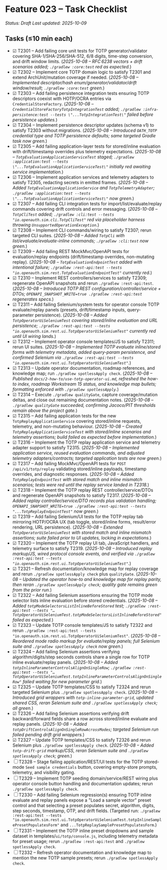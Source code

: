 # Feature 023 – Task Checklist

_Status: Draft_
_Last updated: 2025-10-09_

## Tasks (≤10 min each)
- ☑ T2301 – Add failing core unit tests for TOTP generator/validator covering SHA-1/SHA-256/SHA-512, 6/8 digits, time-step conversion, and drift window limits. (_2025-10-08 – RFC 6238 vectors + drift scenarios added; `./gradlew :core:test` red as expected._)
- ☑ T2302 – Implement core TOTP domain logic to satisfy T2301 and extend ArchUnit/mutation coverage if needed. (_2025-10-08 – Implemented descriptor/hash enum/generator/validator/drift window/result; `./gradlew :core:test` green._)
- ☑ T2303 – Add failing persistence integration tests ensuring TOTP descriptors coexist with HOTP/OCRA entries via `CredentialStoreFactory`. (_2025-10-08 – `CredentialStoreFactoryTotpIntegrationTest` added; `./gradlew :infra-persistence:test --tests \"...TotpIntegrationTest\"` failed before persistence updates._)
- ☑ T2304 – Implement persistence descriptor updates (schema v1) to satisfy T2303 without migrations. (_2025-10-08 – Introduced `OATH_TOTP` credential type and TOTP persistence defaults; same targeted Gradle task now green._)
- ☑ T2305 – Add failing application-layer tests for stored/inline evaluation with drift/timestamp overrides plus telemetry expectations. (_2025-10-08 – `TotpEvaluationApplicationServiceTest` staged; `./gradlew :application:test --tests \"...TotpEvaluationApplicationServiceTest\"` initially red awaiting service implementation._)
- ☑ T2306 – Implement application services and telemetry adapters to satisfy T2305, redacting secrets in emitted frames. (_2025-10-08 – Added `TotpEvaluationApplicationService` and `TotpTelemetryAdapter`; `./gradlew :application:test --tests \"...TotpEvaluationApplicationServiceTest\"` now green._)
- ☑ T2307 – Add failing CLI integration tests for import/list/evaluate/replay commands covering drift controls and error messaging. (_2025-10-08 – `TotpCliTest` added; `./gradlew :cli:test --tests "io.openauth.sim.cli.TotpCliTest"` red via placeholder harness throwing `UnsupportedOperationException`._)
- ☑ T2308 – Implement CLI commands/wiring to satisfy T2307; rerun targeted CLI suites. (_2025-10-08 – Added `TotpCli` with list/evaluate/evaluate-inline commands; `./gradlew :cli:test` now green._)
- ☑ T2309 – Add failing REST MockMvc/OpenAPI tests for evaluation/replay endpoints (drift/timestamp overrides, non-mutating replay). (_2025-10-08 – `TotpEvaluationEndpointTest` added with intentional failure; `./gradlew :rest-api:test --tests "io.openauth.sim.rest.TotpEvaluationEndpointTest"` currently red._)
- ☑ T2310 – Implement REST controllers/services to satisfy T2309; regenerate OpenAPI snapshots and rerun `./gradlew :rest-api:test`. (_2025-10-08 – Introduced TOTP REST configuration/controller/service + DTOs; `OPENAPI_SNAPSHOT_WRITE=true ./gradlew :rest-api:test` regenerates specs._)
- ☑ T2311 – Add failing Selenium/system tests for operator console TOTP evaluate/replay panels (presets, drift/timestamp inputs, query-parameter persistence). (_2025-10-08 – Added `TotpOperatorUiSeleniumTest` covering stored/inline evaluation and URL persistence; `./gradlew :rest-api:test --tests "io.openauth.sim.rest.ui.TotpOperatorUiSeleniumTest"` currently red until UI wiring lands._)
- ☑ T2312 – Implement operator console templates/JS to satisfy T2311; rerun UI suites. (_2025-10-08 – Implemented TOTP evaluate inline/stored forms with telemetry metadata, added query-param persistence, and confirmed Selenium via `./gradlew :rest-api:test --tests "io.openauth.sim.rest.ui.TotpOperatorUiSeleniumTest"`._)
- ☑ T2313 – Update operator documentation, roadmap references, and knowledge map; run `./gradlew spotlessApply check`. (_2025-10-08 – Published `docs/2-how-to/use-totp-operator-ui.md`, refreshed the how-to index, roadmap Workstream 15 status, and knowledge map bullets; formatting enforced with `./gradlew spotlessApply`._)
- ☑ T2314 – Execute `./gradlew qualityGate`, capture coverage/mutation deltas, and close out remaining documentation notes. (_2025-10-08 – `./gradlew qualityGate` succeeded, confirming Jacoco/PIT thresholds remain above the project gate._)
- ☑ T2315 – Add failing application tests for the new `TotpReplayApplicationService` covering stored/inline requests, telemetry, and non-mutating behaviour. (_2025-10-08 – Created `TotpReplayApplicationServiceTest` with stored/inline scenarios and telemetry assertions; build failed as expected before implementation._)
- ☑ T2316 – Implement the TOTP replay application service and telemetry adapter support to satisfy T2315. (_2025-10-08 – Implemented application service, reused evaluation commands, and adjusted telemetry adapters/contracts; targeted application tests are now green._)
- ☑ T2317 – Add failing MockMvc/OpenAPI tests for `POST /api/v1/totp/replay` validating stored/inline payloads, timestamp overrides, and diagnostic responses. (_2025-10-08 – Added `TotpReplayEndpointTest` with stored match and inline mismatch scenarios; tests were red until the replay service landed in T2318._)
- ☑ T2318 – Implement the TOTP replay REST controller/service/DTOs and regenerate OpenAPI snapshots to satisfy T2317. (_2025-10-08 – Added replay controller/service/DTO records plus validation handling; `OPENAPI_SNAPSHOT_WRITE=true ./gradlew :rest-api:test --tests "...TotpReplayEndpointTest"` now green._)
- ☑ T2319 – Add failing Selenium/UI tests for the TOTP replay tab mirroring HOTP/OCRA UX (tab toggle, stored/inline forms, result/error rendering, URL persistence). (_2025-10-08 – Extended `TotpOperatorUiSeleniumTest` with stored match and inline mismatch assertions; suite failed prior to UI updates, locking in expectations._)
- ☑ T2320 – Implement the TOTP replay UI tab, JavaScript handlers, and telemetry surface to satisfy T2319. (_2025-10-08 – Introduced replay markup/JS, wired protocol console events, and verified via `./gradlew :rest-api:test --tests "io.openauth.sim.rest.ui.TotpOperatorUiSeleniumTest"`._)
- ☑ T2321 – Refresh documentation/knowledge map for replay coverage and rerun `./gradlew spotlessApply check` plus `qualityGate`. (_2025-10-08 – Updated the operator how-to and knowledge map for replay parity, then reran `./gradlew spotlessApply check`; quality gate remains green from the prior run._)
- ☑ T2322 – Add failing Selenium assertions ensuring the TOTP mode selector lists inline evaluation before stored credentials. (_2025-10-08 – Added `totpModeSelectorsListInlineBeforeStored` test; `./gradlew :rest-api:test --tests "…TotpOperatorUiSeleniumTest.totpModeSelectorsListInlineBeforeStored"` failed as expected._)
- ☑ T2323 – Update TOTP console templates/JS to satisfy T2322 and rerun `./gradlew :rest-api:test --tests "io.openauth.sim.rest.ui.TotpOperatorUiSeleniumTest"`. (_2025-10-08 – Reordered mode radio markup for evaluate/replay panels; full Selenium suite and `./gradlew spotlessApply check` now green._)
- ☑ T2324 – Add failing Selenium assertions verifying algorithm/digits/step seconds controls share a single row for TOTP inline evaluate/replay panels. (_2025-10-08 – Added `totpInlineParameterControlsAlignOnSingleRow`; `./gradlew :rest-api:test --tests "…TotpOperatorUiSeleniumTest.totpInlineParameterControlsAlignOnSingleRow"` failed waiting for new parameter grid._)
- ☑ T2325 – Update TOTP templates/CSS to satisfy T2324 and rerun targeted Selenium plus `./gradlew spotlessApply check`. (_2025-10-08 – Introduced grid wrappers with `totp-inline-parameter-grid`, updated shared CSS, reran Selenium suite and `./gradlew spotlessApply check`; all green._)
- ☑ T2326 – Add failing Selenium assertions verifying drift backward/forward fields share a row across stored/inline evaluate and replay panels. (_2025-10-08 – Added `totpDriftControlsAlignOnSingleRowAcrossModes`; targeted Selenium run failed pending drift grid wrappers._)
- ☑ T2327 – Update TOTP templates/CSS to satisfy T2326 and rerun Selenium plus `./gradlew spotlessApply check`. (_2025-10-08 – Added `totp-drift-grid` markup/CSS, reran Selenium suite and `./gradlew spotlessApply check`; green._)
- ☐ T2328 – Stage failing application/REST/UI tests for the TOTP stored-mode `Seed sample credentials` button, covering empty-store prompts, telemetry, and visibility gating.
- ☐ T2329 – Implement TOTP seeding domain/service/REST wiring plus operator console button handling and documentation updates; rerun `./gradlew spotlessApply check`.
- ☐ T2330 – Add failing Selenium regression(s) ensuring TOTP inline evaluate and replay panels expose a "Load a sample vector" preset control and that selecting a preset populates secret, algorithm, digits, step seconds, timestamp, OTP, and drift fields. (Targeted run: `./gradlew :rest-api:test --tests "io.openauth.sim.rest.ui.TotpOperatorUiSeleniumTest.totpInlineSamplePresetPopulatesForm"` and `...TotpReplaySamplePresetPopulatesForm`.)
- ☐ T2331 – Implement the TOTP inline preset dropdowns and sample dataset in templates/`ui/totp/console.js`, including telemetry metadata for preset usage; rerun `./gradlew :rest-api:test` and `./gradlew spotlessApply check`.
- ☐ T2332 – Refresh operator documentation and knowledge map to mention the new TOTP sample presets; rerun `./gradlew spotlessApply check`.
